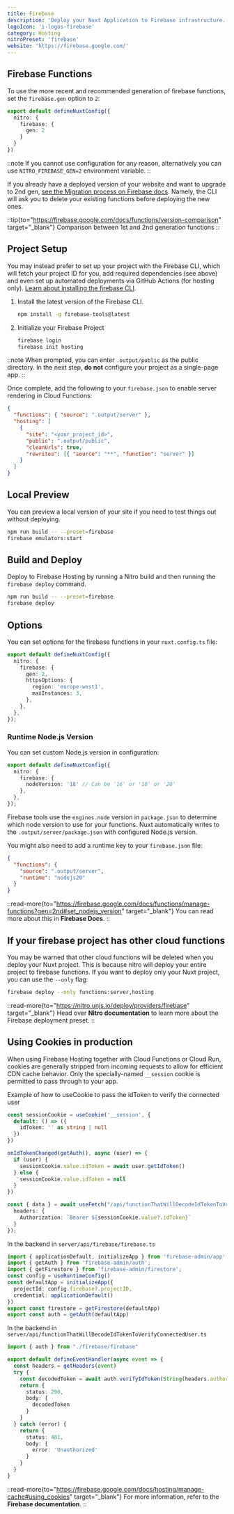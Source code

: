```yaml
---
title: Firebase
description: 'Deploy your Nuxt Application to Firebase infrastructure.'
logoIcon: 'i-logos-firebase'
category: Hosting
nitroPreset: 'firebase'
website: 'https://firebase.google.com/'
---
```


## Firebase Functions

To use the more recent and recommended generation of firebase functions, set the `firebase.gen` option to `2`:

```ts [nuxt.config.ts]
export default defineNuxtConfig({
  nitro: {
    firebase: {
      gen: 2
    }
  }
})
```

::note
If you cannot use configuration for any reason, alternatively you can use `NITRO_FIREBASE_GEN=2` environment variable.
::

If you already have a deployed version of your website and want to upgrade to 2nd gen, [see the Migration process on Firebase docs](https://firebase.google.com/docs/functions/2nd-gen-upgrade). Namely, the CLI will ask you to delete your existing functions before deploying the new ones.

::tip{to="https://firebase.google.com/docs/functions/version-comparison" target="_blank"}
Comparison between 1st and 2nd generation functions
::

## Project Setup

You may instead prefer to set up your project with the Firebase CLI, which will fetch your project ID for you, add required dependencies (see above) and even set up automated deployments via GitHub Actions (for hosting only). [Learn about installing the firebase CLI](https://firebase.google.com/docs/cli#windows-npm).

1. Install the latest version of the Firebase CLI.

    ```bash [Terminal]
    npm install -g firebase-tools@latest
    ```

2. Initialize your Firebase Project

    ```bash [Terminal]
    firebase login
    firebase init hosting
    ```

::note
When prompted, you can enter `.output/public` as the public directory. In the next step, **do not** configure your project as a single-page app.
::

Once complete, add the following to your `firebase.json` to enable server rendering in Cloud Functions:

```json [firebase.json]
{
  "functions": { "source": ".output/server" },
  "hosting": [
    {
      "site": "<your_project_id>",
      "public": ".output/public",
      "cleanUrls": true,
      "rewrites": [{ "source": "**", "function": "server" }]
    }
  ]
}
```

## Local Preview

You can preview a local version of your site if you need to test things out without deploying.

```bash
npm run build -- --preset=firebase
firebase emulators:start
```

## Build and Deploy

Deploy to Firebase Hosting by running a Nitro build and then running the `firebase deploy` command.

```bash
npm run build -- --preset=firebase
firebase deploy
```

## Options

You can set options for the firebase functions in your `nuxt.config.ts` file:

```ts [nuxt.config.ts]
export default defineNuxtConfig({
  nitro: {
    firebase: {
      gen: 2,
      httpsOptions: {
        region: 'europe-west1',
        maxInstances: 3,
      },
    },
  },
});
```

### Runtime Node.js Version

You can set custom Node.js version in configuration:

```ts [nuxt.config.ts]
export default defineNuxtConfig({
  nitro: {
    firebase: {
      nodeVersion: '18' // Can be '16' or '18' or '20'
    },
  },
});
```

Firebase tools use the `engines.node` version in  `package.json` to determine which node version to use for your functions. Nuxt automatically writes to the `.output/server/package.json` with configured Node.js version.

You might also need to add a runtime key to your `firebase.json` file:

```json [firebase.json]
{
  "functions": {
    "source": ".output/server",
    "runtime": "nodejs20"
  }
}
```

::read-more{to="https://firebase.google.com/docs/functions/manage-functions?gen=2nd#set_nodejs_version" target="_blank"}
You can read more about this in **Firebase Docs**.
::

## If your firebase project has other cloud functions

You may be warned that other cloud functions will be deleted when you deploy your Nuxt project. This is because nitro will deploy your entire project to firebase functions. If you want to deploy only your Nuxt project, you can use the `--only` flag:

```bash
firebase deploy --only functions:server,hosting
```

::read-more{to="https://nitro.unjs.io/deploy/providers/firebase" target="_blank"}
Head over **Nitro documentation** to learn more about the Firebase deployment preset.
::

## Using Cookies in production

When using Firebase Hosting together with Cloud Functions or Cloud Run, cookies are generally stripped from incoming requests to allow for efficient CDN cache behavior. Only the specially-named `__session` cookie is permitted to pass through to your app.

Example of how to useCookie to pass the idToken to verify the connected user

```ts
const sessionCookie = useCookie('__session', {
  default: () => ({
    idToken: '' as string | null
  })
})

onIdTokenChanged(getAuth(), async (user) => {
  if (user) {
    sessionCookie.value.idToken = await user.getIdToken()
  } else {
    sessionCookie.value.idToken = null
  }
})

const { data } = await useFetch("/api/functionThatWillDecodeIdTokenToVerifyConnectedUser", {
  headers: {
    Authorization: `Bearer ${sessionCookie.value?.idToken}`
  }
});

```

In the backend in `server/api/firebase/firebase.ts`

```ts
import { applicationDefault, initializeApp } from 'firebase-admin/app';
import { getAuth } from 'firebase-admin/auth';
import { getFirestore } from 'firebase-admin/firestore';
const config = useRuntimeConfig()
const defaultApp = initializeApp({
  projectId: config.firebase?.projectID,
  credential: applicationDefault()
})
export const firestore = getFirestore(defaultApp)
export const auth = getAuth(defaultApp)
```

In the backend in `server/api/functionThatWillDecodeIdTokenToVerifyConnectedUser.ts`

```ts
import { auth } from "./firebase/firebase"

export default defineEventHandler(async event => {
  const headers = getHeaders(event)
  try {
    const decodedToken = await auth.verifyIdToken(String(headers.authorization)?.split('Bearer ')[1])
    return {
      status: 200,
      body: {
        decodedToken
      }
    }
  } catch (error) {
    return {
      status: 401,
      body: {
        error: 'Unauthorized'
      }
    }
  }
}
```


::read-more{to="https://firebase.google.com/docs/hosting/manage-cache#using_cookies" target="\_blank"}
For more information, refer to the **Firebase documentation**.
::
